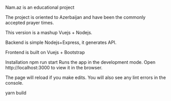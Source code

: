 Nam.az is an educational project

The project is oriented to Azerbaijan and have been the commonly accepted prayer times.

This version is a mashup Vuejs + Nodejs.

Backend is simple Nodejs+Express, it generates API.

Frontend is built on Vuejs + Bootstrap

Installation
npm run start
Runs the app in the development mode.
Open http://localhost:3000 to view it in the browser.

The page will reload if you make edits.
You will also see any lint errors in the console.

yarn build
